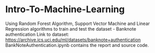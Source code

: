 # Intro-To-Machine-Learning
Using Random Forest Algorithm, Support Vector Machine and Linear Regression algorithms to train and test the dataset - Banknote authentication 
Link to dataset: https://archive.ics.uci.edu/ml/datasets/banknote+authentication
BankNoteAuthentication.ipynb contains the report and source code.
